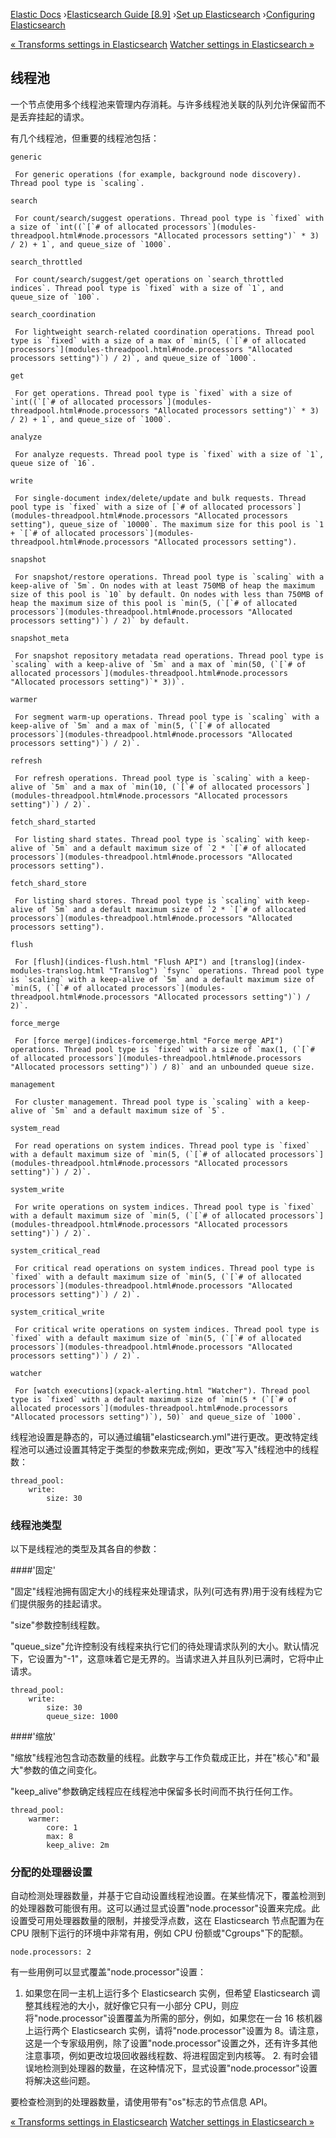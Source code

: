 

[Elastic Docs](/guide/) ›[Elasticsearch Guide [8.9]](index.md) ›[Set up
Elasticsearch](setup.md) ›[Configuring Elasticsearch](settings.md)

[« Transforms settings in Elasticsearch](transform-settings.md) [Watcher
settings in Elasticsearch »](notification-settings.md)

## 线程池

一个节点使用多个线程池来管理内存消耗。与许多线程池关联的队列允许保留而不是丢弃挂起的请求。

有几个线程池，但重要的线程池包括：

`generic`

     For generic operations (for example, background node discovery). Thread pool type is `scaling`. 

`search`

     For count/search/suggest operations. Thread pool type is `fixed` with a size of `int((`[`# of allocated processors`](modules-threadpool.html#node.processors "Allocated processors setting")` * 3) / 2) + 1`, and queue_size of `1000`. 
`search_throttled`

     For count/search/suggest/get operations on `search_throttled indices`. Thread pool type is `fixed` with a size of `1`, and queue_size of `100`. 
`search_coordination`

     For lightweight search-related coordination operations. Thread pool type is `fixed` with a size of a max of `min(5, (`[`# of allocated processors`](modules-threadpool.html#node.processors "Allocated processors setting")`) / 2)`, and queue_size of `1000`. 
`get`

     For get operations. Thread pool type is `fixed` with a size of `int((`[`# of allocated processors`](modules-threadpool.html#node.processors "Allocated processors setting")` * 3) / 2) + 1`, and queue_size of `1000`. 
`analyze`

     For analyze requests. Thread pool type is `fixed` with a size of `1`, queue size of `16`. 
`write`

     For single-document index/delete/update and bulk requests. Thread pool type is `fixed` with a size of [`# of allocated processors`](modules-threadpool.html#node.processors "Allocated processors setting"), queue_size of `10000`. The maximum size for this pool is `1 + `[`# of allocated processors`](modules-threadpool.html#node.processors "Allocated processors setting"). 
`snapshot`

     For snapshot/restore operations. Thread pool type is `scaling` with a keep-alive of `5m`. On nodes with at least 750MB of heap the maximum size of this pool is `10` by default. On nodes with less than 750MB of heap the maximum size of this pool is `min(5, (`[`# of allocated processors`](modules-threadpool.html#node.processors "Allocated processors setting")`) / 2)` by default. 
`snapshot_meta`

     For snapshot repository metadata read operations. Thread pool type is `scaling` with a keep-alive of `5m` and a max of `min(50, (`[`# of allocated processors`](modules-threadpool.html#node.processors "Allocated processors setting")`* 3))`. 
`warmer`

     For segment warm-up operations. Thread pool type is `scaling` with a keep-alive of `5m` and a max of `min(5, (`[`# of allocated processors`](modules-threadpool.html#node.processors "Allocated processors setting")`) / 2)`. 
`refresh`

     For refresh operations. Thread pool type is `scaling` with a keep-alive of `5m` and a max of `min(10, (`[`# of allocated processors`](modules-threadpool.html#node.processors "Allocated processors setting")`) / 2)`. 
`fetch_shard_started`

     For listing shard states. Thread pool type is `scaling` with keep-alive of `5m` and a default maximum size of `2 * `[`# of allocated processors`](modules-threadpool.html#node.processors "Allocated processors setting"). 
`fetch_shard_store`

     For listing shard stores. Thread pool type is `scaling` with keep-alive of `5m` and a default maximum size of `2 * `[`# of allocated processors`](modules-threadpool.html#node.processors "Allocated processors setting"). 
`flush`

     For [flush](indices-flush.html "Flush API") and [translog](index-modules-translog.html "Translog") `fsync` operations. Thread pool type is `scaling` with a keep-alive of `5m` and a default maximum size of `min(5, (`[`# of allocated processors`](modules-threadpool.html#node.processors "Allocated processors setting")`) / 2)`. 
`force_merge`

     For [force merge](indices-forcemerge.html "Force merge API") operations. Thread pool type is `fixed` with a size of `max(1, (`[`# of allocated processors`](modules-threadpool.html#node.processors "Allocated processors setting")`) / 8)` and an unbounded queue size. 
`management`

     For cluster management. Thread pool type is `scaling` with a keep-alive of `5m` and a default maximum size of `5`. 
`system_read`

     For read operations on system indices. Thread pool type is `fixed` with a default maximum size of `min(5, (`[`# of allocated processors`](modules-threadpool.html#node.processors "Allocated processors setting")`) / 2)`. 
`system_write`

     For write operations on system indices. Thread pool type is `fixed` with a default maximum size of `min(5, (`[`# of allocated processors`](modules-threadpool.html#node.processors "Allocated processors setting")`) / 2)`. 
`system_critical_read`

     For critical read operations on system indices. Thread pool type is `fixed` with a default maximum size of `min(5, (`[`# of allocated processors`](modules-threadpool.html#node.processors "Allocated processors setting")`) / 2)`. 
`system_critical_write`

     For critical write operations on system indices. Thread pool type is `fixed` with a default maximum size of `min(5, (`[`# of allocated processors`](modules-threadpool.html#node.processors "Allocated processors setting")`) / 2)`. 
`watcher`

     For [watch executions](xpack-alerting.html "Watcher"). Thread pool type is `fixed` with a default maximum size of `min(5 * (`[`# of allocated processors`](modules-threadpool.html#node.processors "Allocated processors setting")`), 50)` and queue_size of `1000`. 

线程池设置是静态的，可以通过编辑"elasticsearch.yml"进行更改。更改特定线程池可以通过设置其特定于类型的参数来完成;例如，更改"写入"线程池中的线程数：

    
    
    thread_pool:
        write:
            size: 30

### 线程池类型

以下是线程池的类型及其各自的参数：

####'固定'

"固定"线程池拥有固定大小的线程来处理请求，队列(可选有界)用于没有线程为它们提供服务的挂起请求。

"size"参数控制线程数。

"queue_size"允许控制没有线程来执行它们的待处理请求队列的大小。默认情况下，它设置为"-1"，这意味着它是无界的。当请求进入并且队列已满时，它将中止请求。

    
    
    thread_pool:
        write:
            size: 30
            queue_size: 1000

####'缩放'

"缩放"线程池包含动态数量的线程。此数字与工作负载成正比，并在"核心"和"最大"参数的值之间变化。

"keep_alive"参数确定线程应在线程池中保留多长时间而不执行任何工作。

    
    
    thread_pool:
        warmer:
            core: 1
            max: 8
            keep_alive: 2m

### 分配的处理器设置

自动检测处理器数量，并基于它自动设置线程池设置。在某些情况下，覆盖检测到的处理器数可能很有用。这可以通过显式设置"node.processor"设置来完成。此设置受可用处理器数量的限制，并接受浮点数，这在 Elasticsearch 节点配置为在 CPU 限制下运行的环境中非常有用，例如 CPU 份额或"Cgroups"下的配额。

    
    
    node.processors: 2

有一些用例可以显式覆盖"node.processor"设置：

1. 如果您在同一主机上运行多个 Elasticsearch 实例，但希望 Elasticsearch 调整其线程池的大小，就好像它只有一小部分 CPU，则应将"node.processor"设置覆盖为所需的部分，例如，如果您在一台 16 核机器上运行两个 Elasticsearch 实例，请将"node.processor"设置为 8。请注意，这是一个专家级用例，除了设置"node.processor"设置之外，还有许多其他注意事项，例如更改垃圾回收器线程数、将进程固定到内核等。  2. 有时会错误地检测到处理器的数量，在这种情况下，显式设置"node.processor"设置将解决这些问题。

要检查检测到的处理器数量，请使用带有"os"标志的节点信息 API。

[« Transforms settings in Elasticsearch](transform-settings.md) [Watcher
settings in Elasticsearch »](notification-settings.md)
